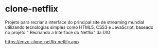 # clone-netflix
Projeto para recriar a interface do principal site de streaming mundial utilizando tecnologias simples como HTML5, CSS3 e JavaScript, baseado no projeto " Recriando a Interface do Netflix" da DIO

https://enzo-clone-netflix.netlify.app
